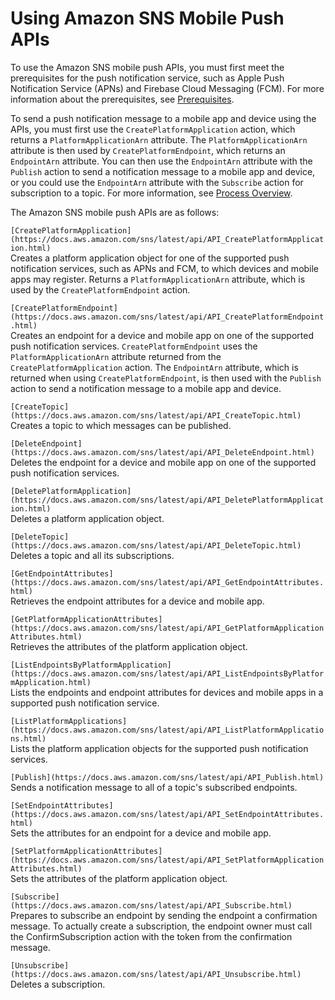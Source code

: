 # Using Amazon SNS Mobile Push APIs<a name="mobile-push-api"></a>

To use the Amazon SNS mobile push APIs, you must first meet the prerequisites for the push notification service, such as Apple Push Notification Service \(APNs\) and Firebase Cloud Messaging \(FCM\)\. For more information about the prerequisites, see [Prerequisites](sns-mobile-application-as-subscriber.md#SNSMobilePushPrereq)\. 

 To send a push notification message to a mobile app and device using the APIs, you must first use the `CreatePlatformApplication` action, which returns a `PlatformApplicationArn` attribute\. The `PlatformApplicationArn` attribute is then used by `CreatePlatformEndpoint`, which returns an `EndpointArn` attribute\. You can then use the `EndpointArn` attribute with the `Publish` action to send a notification message to a mobile app and device, or you could use the `EndpointArn` attribute with the `Subscribe` action for subscription to a topic\. For more information, see [Process Overview](sns-mobile-application-as-subscriber.md#mobile-push-pseudo)\.

The Amazon SNS mobile push APIs are as follows: 

`[CreatePlatformApplication](https://docs.aws.amazon.com/sns/latest/api/API_CreatePlatformApplication.html)`  
Creates a platform application object for one of the supported push notification services, such as APNs and FCM, to which devices and mobile apps may register\. Returns a `PlatformApplicationArn` attribute, which is used by the `CreatePlatformEndpoint` action\.

`[CreatePlatformEndpoint](https://docs.aws.amazon.com/sns/latest/api/API_CreatePlatformEndpoint.html)`  
Creates an endpoint for a device and mobile app on one of the supported push notification services\. `CreatePlatformEndpoint` uses the `PlatformApplicationArn` attribute returned from the `CreatePlatformApplication` action\. The `EndpointArn` attribute, which is returned when using `CreatePlatformEndpoint`, is then used with the `Publish` action to send a notification message to a mobile app and device\. 

`[CreateTopic](https://docs.aws.amazon.com/sns/latest/api/API_CreateTopic.html)`  
Creates a topic to which messages can be published\. 

`[DeleteEndpoint](https://docs.aws.amazon.com/sns/latest/api/API_DeleteEndpoint.html)`  
Deletes the endpoint for a device and mobile app on one of the supported push notification services\.

`[DeletePlatformApplication](https://docs.aws.amazon.com/sns/latest/api/API_DeletePlatformApplication.html)`  
Deletes a platform application object\.

`[DeleteTopic](https://docs.aws.amazon.com/sns/latest/api/API_DeleteTopic.html)`  
Deletes a topic and all its subscriptions\.

`[GetEndpointAttributes](https://docs.aws.amazon.com/sns/latest/api/API_GetEndpointAttributes.html)`  
Retrieves the endpoint attributes for a device and mobile app\.

`[GetPlatformApplicationAttributes](https://docs.aws.amazon.com/sns/latest/api/API_GetPlatformApplicationAttributes.html)`  
Retrieves the attributes of the platform application object\.

`[ListEndpointsByPlatformApplication](https://docs.aws.amazon.com/sns/latest/api/API_ListEndpointsByPlatformApplication.html)`  
Lists the endpoints and endpoint attributes for devices and mobile apps in a supported push notification service\.

`[ListPlatformApplications](https://docs.aws.amazon.com/sns/latest/api/API_ListPlatformApplications.html)`  
Lists the platform application objects for the supported push notification services\.

`[Publish](https://docs.aws.amazon.com/sns/latest/api/API_Publish.html)`  
Sends a notification message to all of a topic's subscribed endpoints\.

`[SetEndpointAttributes](https://docs.aws.amazon.com/sns/latest/api/API_SetEndpointAttributes.html)`  
Sets the attributes for an endpoint for a device and mobile app\.

`[SetPlatformApplicationAttributes](https://docs.aws.amazon.com/sns/latest/api/API_SetPlatformApplicationAttributes.html)`  
Sets the attributes of the platform application object\.

`[Subscribe](https://docs.aws.amazon.com/sns/latest/api/API_Subscribe.html)`  
Prepares to subscribe an endpoint by sending the endpoint a confirmation message\. To actually create a subscription, the endpoint owner must call the ConfirmSubscription action with the token from the confirmation message\. 

`[Unsubscribe](https://docs.aws.amazon.com/sns/latest/api/API_Unsubscribe.html)`  
Deletes a subscription\.